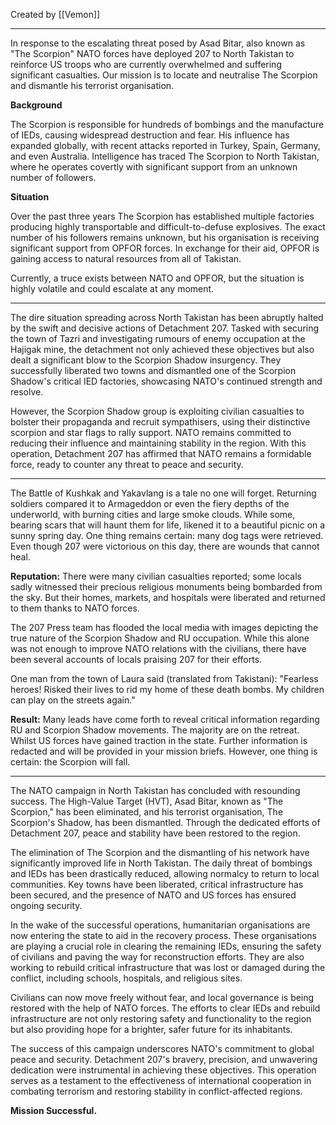 Created by [[Vemon]]


----------------------
In response to the escalating threat posed by Asad Bitar, also known as "The Scorpion" NATO forces have deployed 207 to North Takistan to reinforce US troops who are currently overwhelmed and suffering significant casualties. Our mission is to locate and neutralise The Scorpion and dismantle his terrorist organisation.

**Background**

The Scorpion is responsible for hundreds of bombings and the manufacture of IEDs, causing widespread destruction and fear. His influence has expanded globally, with recent attacks reported in Turkey, Spain, Germany, and even Australia. Intelligence has traced The Scorpion to North Takistan, where he operates covertly with significant support from an unknown number of followers.

**Situation**

Over the past three years The Scorpion has established multiple factories producing highly transportable and difficult-to-defuse explosives. The exact number of his followers remains unknown, but his organisation is receiving significant support from OPFOR forces. In exchange for their aid, OPFOR is gaining access to natural resources from all of Takistan.

Currently, a truce exists between NATO and OPFOR, but the situation is highly volatile and could escalate at any moment.


----------

The dire situation spreading across North Takistan has been abruptly halted by the swift and decisive actions of Detachment 207. Tasked with securing the town of Tazri and investigating rumours of enemy occupation at the Hajigak mine, the detachment not only achieved these objectives but also dealt a significant blow to the Scorpion Shadow insurgency. They successfully liberated two towns and dismantled one of the Scorpion Shadow's critical IED factories, showcasing NATO's continued strength and resolve.

However, the Scorpion Shadow group is exploiting civilian casualties to bolster their propaganda and recruit sympathisers, using their distinctive scorpion and star flags to rally support. NATO remains committed to reducing their influence and maintaining stability in the region. With this operation, Detachment 207 has affirmed that NATO remains a formidable force, ready to counter any threat to peace and security.

---------

The Battle of Kushkak and Yakavlang is a tale no one will forget. Returning soldiers compared it to Armageddon or even the fiery depths of the underworld, with burning cities and large smoke clouds. While some, bearing scars that will haunt them for life, likened it to a beautiful picnic on a sunny spring day. One thing remains certain: many dog tags were retrieved. Even though 207 were victorious on this day, there are wounds that cannot heal.

**Reputation:**
There were many civilian casualties reported; some locals sadly witnessed their precious religious monuments being bombarded from the sky. But their homes, markets, and hospitals were liberated and returned to them thanks to NATO forces.

The 207 Press team has flooded the local media with images depicting the true nature of the Scorpion Shadow and RU occupation. While this alone was not enough to improve NATO relations with the civilians, there have been several accounts of locals praising 207 for their efforts.

One man from the town of Laura said (translated from Takistani): "Fearless heroes! Risked their lives to rid my home of these death bombs. My children can play on the streets again."

**Result:**
Many leads have come forth to reveal critical information regarding RU and Scorpion Shadow movements. The majority are on the retreat. Whilst US forces have gained traction in the state. Further information is redacted and will be provided in your mission briefs. However, one thing is certain: the Scorpion will fall.

---------------

The NATO campaign in North Takistan has concluded with resounding success. The High-Value Target (HVT), Asad Bitar, known as "The Scorpion," has been eliminated, and his terrorist organisation, The Scorpion's Shadow, has been dismantled. Through the dedicated efforts of Detachment 207, peace and stability have been restored to the region.

The elimination of The Scorpion and the dismantling of his network have significantly improved life in North Takistan. The daily threat of bombings and IEDs has been drastically reduced, allowing normalcy to return to local communities. Key towns have been liberated, critical infrastructure has been secured, and the presence of NATO and US forces has ensured ongoing security.

In the wake of the successful operations, humanitarian organisations are now entering the state to aid in the recovery process. These organisations are playing a crucial role in clearing the remaining IEDs, ensuring the safety of civilians and paving the way for reconstruction efforts. They are also working to rebuild critical infrastructure that was lost or damaged during the conflict, including schools, hospitals, and religious sites.

Civilians can now move freely without fear, and local governance is being restored with the help of NATO forces. The efforts to clear IEDs and rebuild infrastructure are not only restoring safety and functionality to the region but also providing hope for a brighter, safer future for its inhabitants.

The success of this campaign underscores NATO's commitment to global peace and security. Detachment 207's bravery, precision, and unwavering dedication were instrumental in achieving these objectives. This operation serves as a testament to the effectiveness of international cooperation in combating terrorism and restoring stability in conflict-affected regions.

**Mission Successful.**